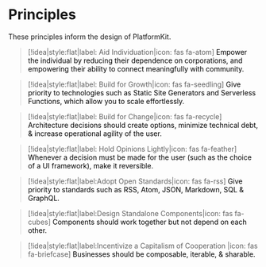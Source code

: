 # Principles

These principles inform the design of PlatformKit.

> [!idea|style:flat|label: Aid Individuation|icon: fas fa-atom]
<span style="color:black">Empower the individual by reducing their dependence on corporations, and empowering their ability to connect meaningfully with community.</span>

> [!idea|style:flat|label: Build for Growth|icon: fas fa-seedling]
<span style="color:black">Give priority to technologies such as Static Site Generators and Serverless Functions, which allow you to scale effortlessly.</span>

> [!idea|style:flat|label: Build for Change|icon: fas fa-recycle]
<span style="color:black">Architecture decisions should create options, minimize technical debt, & increase operational agility of the user.</span>

> [!idea|style:flat|label: Hold Opinions Lightly|icon: fas fa-feather]
<span style="color:black">Whenever a decision must be made for the user (such as the choice of a UI framework), make it reversible.</span>

> [!idea|style:flat|label:Adopt Open Standards|icon: fas fa-rss]
<span style="color:black">Give priority to standards such as RSS, Atom, JSON, Markdown, SQL & GraphQL.</span>

> [!idea|style:flat|label:Design Standalone Components|icon: fas fa-cubes]
<span style="color:black">Components should work together but not depend on each other.</span>

> [!idea|style:flat|label:Incentivize a Capitalism of Cooperation |icon: fas fa-briefcase]
<span style="color:black">Businesses should be composable, iterable, & sharable.</span>